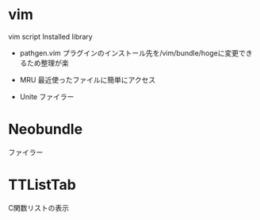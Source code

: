 vim
===

vim script
Installed library
* pathgen.vim
プラグインのインストール先を/vim/bundle/hogeに変更できるため整理が楽

* MRU
最近使ったファイルに簡単にアクセス

* Unite
ファイラー

# Neobundle
ファイラー

# TTListTab
C関数リストの表示



